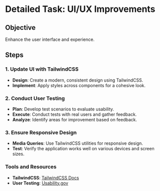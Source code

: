 # Detailed Task: UI/UX Improvements

## Objective
Enhance the user interface and experience.

## Steps

### 1. Update UI with TailwindCSS
- **Design**: Create a modern, consistent design using TailwindCSS.
- **Implement**: Apply styles across components for a cohesive look.

### 2. Conduct User Testing
- **Plan**: Develop test scenarios to evaluate usability.
- **Execute**: Conduct tests with real users and gather feedback.
- **Analyze**: Identify areas for improvement based on feedback.

### 3. Ensure Responsive Design
- **Media Queries**: Use TailwindCSS utilities for responsive design.
- **Test**: Verify the application works well on various devices and screen sizes.

### Tools and Resources
- **TailwindCSS**: [TailwindCSS Docs](https://tailwindcss.com/docs)
- **User Testing**: [Usability.gov](https://www.usability.gov/how-to-and-tools/methods/usability-testing.html) 